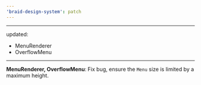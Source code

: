 ```yaml
---
'braid-design-system': patch
---
```


---
updated:
  - MenuRenderer
  - OverflowMenu
---

**MenuRenderer, OverflowMenu**: Fix bug, ensure the `Menu` size is limited by a maximum height.

